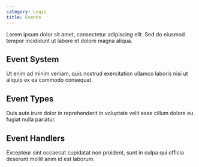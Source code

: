 ```yaml
---
category: Logic
title: Events
---
```



Lorem ipsum dolor sit amet, consectetur adipiscing elit. Sed do eiusmod tempor incididunt ut labore et dolore magna aliqua.

## Event System

Ut enim ad minim veniam, quis nostrud exercitation ullamco laboris nisi ut aliquip ex ea commodo consequat.

## Event Types

Duis aute irure dolor in reprehenderit in voluptate velit esse cillum dolore eu fugiat nulla pariatur.

## Event Handlers

Excepteur sint occaecat cupidatat non proident, sunt in culpa qui officia deserunt mollit anim id est laborum.